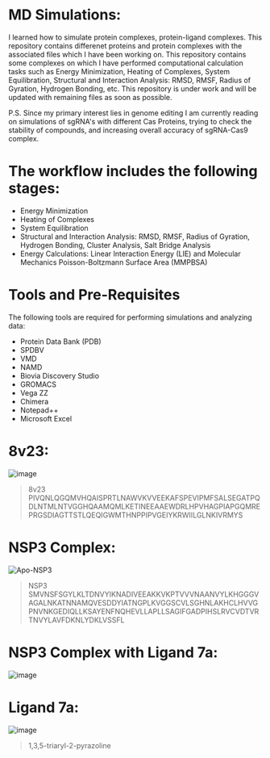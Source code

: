 # MD Simulations: 
I learned how to simulate protein complexes, protein-ligand complexes. This repository contains differenet proteins and protein complexes with the associated files which I have been working on. This repository contains some complexes on which I have performed computational calculation tasks such as Energy Minimization, Heating of Complexes, System Equilibration, Structural and Interaction Analysis: RMSD, RMSF, Radius of Gyration, Hydrogen Bonding, etc.
This repository is under work and will be updated with remaining files as soon as possible.

P.S. Since my primary interest lies in genome editing I am currently reading on simulations of sgRNA's with different Cas Proteins, trying to check the stability of compounds, and increasing overall accuracy of sgRNA-Cas9 complex.

# The workflow includes the following stages:
- Energy Minimization
- Heating of Complexes
- System Equilibration
- Structural and Interaction Analysis: RMSD, RMSF, Radius of Gyration, Hydrogen Bonding, Cluster Analysis, Salt Bridge Analysis
- Energy Calculations: Linear Interaction Energy (LIE) and Molecular Mechanics Poisson-Boltzmann Surface Area (MMPBSA)
  
# Tools and Pre-Requisites
The following tools are required for performing simulations and analyzing data:
- Protein Data Bank (PDB)
- SPDBV
- VMD
- NAMD
- Biovia Discovery Studio
- GROMACS
- Vega ZZ
- Chimera
- Notepad++
- Microsoft Excel
  
# 8v23:
![image](https://github.com/user-attachments/assets/380beee8-10cd-4a3e-a89d-2f70662445e4)
>8v23
PIVQNLQGQMVHQAISPRTLNAWVKVVEEKAFSPEVIPMFSALSEGATPQDLNTMLNTVGGHQAAMQMLKETINEEAAEWDRLHPVHAGPIAPGQMREPRGSDIAGTTSTLQEQIGWMTHNPPIPVGEIYKRWIILGLNKIVRMYS
# NSP3 Complex:
![Apo-NSP3](https://github.com/user-attachments/assets/7e32046a-98f7-4cdf-bacf-34ed30e4c90f)
>NSP3
SMVNSFSGYLKLTDNVYIKNADIVEEAKKVKPTVVVNAANVYLKHGGGVAGALNKATNNAMQVESDDYIATNGPLKVGGSCVLSGHNLAKHCLHVVGPNVNKGEDIQLLKSAYENFNQHEVLLAPLLSAGIFGADPIHSLRVCVDTVRTNVYLAVFDKNLYDKLVSSFL
# NSP3 Complex with Ligand 7a:
![image](https://github.com/user-attachments/assets/6f837c03-9ac0-4783-b62f-8eab38db3cdc)
# Ligand 7a:
![image](https://github.com/user-attachments/assets/0bfa5553-fdc4-4751-87f4-19b49a8b650a)
>1,3,5-triaryl-2-pyrazoline


